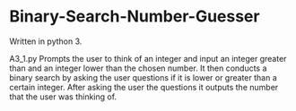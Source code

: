# Binary-Search-Number-Guesser

Written in python 3.

A3_1.py Prompts the user to think of an integer and input an integer greater than and an integer lower than the chosen number.
It then conducts a binary search by asking the user questions if it is lower or greater than a certain integer.
After asking the user the questions it outputs the number that the user was thinking of.
